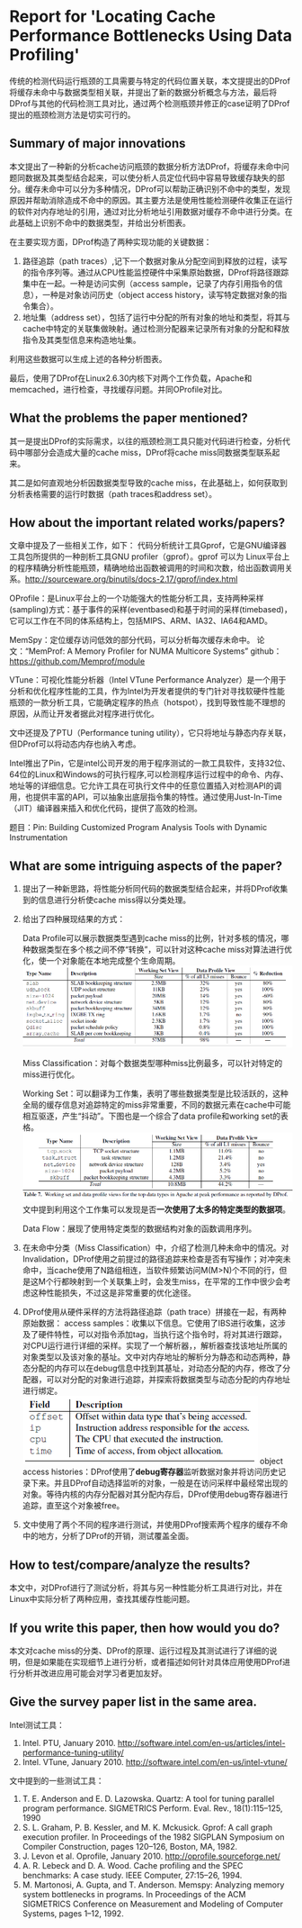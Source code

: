 # Report for 'Locating Cache Performance Bottlenecks Using Data Profiling'
传统的检测代码运行瓶颈的工具需要与特定的代码位置关联，本文提提出的DProf将缓存未命中与数据类型相关联，并提出了新的数据分析概念与方法，最后将DProf与其他的代码检测工具对比，通过两个检测瓶颈并修正的case证明了DProf提出的瓶颈检测方法是切实可行的。

## Summary of major innovations 
本文提出了一种新的分析cache访问瓶颈的数据分析方法DProf，将缓存未命中问题同数据及其类型结合起来，可以使分析人员定位代码中容易导致缓存缺失的部分。缓存未命中可以分为多种情况，DProf可以帮助正确识别不命中的类型，发现原因并帮助消除造成不命中的原因。其主要方法是使用性能检测硬件收集正在运行的软件对内存地址的引用，通过对比分析地址引用数据对缓存不命中进行分类。在此基础上识别不命中的数据类型，并给出分析图表。

在主要实现方面，DProf构造了两种实现功能的关键数据：
1. 路径追踪（path traces）,记下一个数据对象从分配空间到释放的过程，读写的指令序列等。通过从CPU性能监控硬件中采集原始数据，DProf将路径跟踪集中在一起。一种是访问实例（access sample，记录了内存引用指令的信息），一种是对象访问历史（object access history，读写特定数据对象的指令集合）。
2. 地址集（address set），包括了运行中分配的所有对象的地址和类型，将其与cache中特定的关联集做映射。通过检测分配器来记录所有对象的分配和释放指令及其类型信息来构造地址集。

利用这些数据可以生成上述的各种分析图表。

最后，使用了DProf在Linux2.6.30内核下对两个工作负载，Apache和memcached，进行检查，寻找缓存问题。并同OProfile对比。

## What the problems the paper mentioned?
其一是提出DProf的实际需求，以往的瓶颈检测工具只能对代码进行检查，分析代码中哪部分会造成大量的cache miss，DProf将cache miss同数据类型联系起来。

其二是如何直观地分析因数据类型导致的cache miss，在此基础上，如何获取到分析表格需要的运行时数据（path traces和address set）。

## How about the important related works/papers?
文章中提及了一些相关工作，如下：
代码分析统计工具Gprof，它是GNU编译器工具包所提供的一种剖析工具GNU profiler（gprof）。gprof 可以为 Linux平台上的程序精确分析性能瓶颈，精确地给出函数被调用的时间和次数，给出函数调用关系。http://sourceware.org/binutils/docs-2.17/gprof/index.html

OProfile：是Linux平台上的一个功能强大的性能分析工具，支持两种采样(sampling)方式：基于事件的采样(eventbased)和基于时间的采样(timebased)，它可以工作在不同的体系结构上，包括MIPS、ARM、IA32、IA64和AMD。

MemSpy：定位缓存访问低效的部分代码，可以分析每次缓存未命中。
论文：“MemProf: A Memory Proﬁler for NUMA Multicore Systems”
github：https://github.com/Memprof/module

VTune：可视化性能分析器（Intel VTune Performance Analyzer）是一个用于分析和优化程序性能的工具，作为Intel为开发者提供的专门针对寻找软硬件性能瓶颈的一款分析工具，它能确定程序的热点（hotspot），找到导致性能不理想的原因，从而让开发者据此对程序进行优化。

文中还提及了PTU（Performance tuning utility），它只将地址与静态内存关联，但DProf可以将动态内存也纳入考虑。

Intel推出了Pin，它是intel公司开发的用于程序测试的一款工具软件，支持32位、64位的Linux和Windows的可执行程序,可以检测程序运行过程中的命令、内存、地址等的详细信息。它允许工具在可执行文件中的任意位置插入对检测API的调用，也提供丰富的API，可以抽象出底层指令集的特性。通过使用Just-In-Time（JIT）编译器来插入和优化代码，提供了高效的检测。

题目：Pin: Building Customized Program Analysis Tools with Dynamic Instrumentation

## What are some intriguing aspects of the paper?
1. 提出了一种新思路，将性能分析同代码的数据类型结合起来，并将DProf收集到的信息进行分析使cache miss得以分类处理。
2. 给出了四种展现结果的方式：

    Data Profile可以展示数据类型遇到cache miss的比例，针对多核的情况，哪种数据类型在多个核之间不停“转换”，可以针对这种cache miss对算法进行优化，使一个对象能在本地完成整个生命周期。
    ![](./figure/20190421001.jpg)

    Miss Classification：对每个数据类型哪种miss比例最多，可以针对特定的miss进行优化。

    Working Set：可以翻译为工作集，表明了哪些数据类型是比较活跃的，这种全局的缓存信息对追踪特定的miss非常重要，不同的数据元素在cache中可能相互驱逐，产生“抖动”。下图也是一个综合了data profile和working set的表格。
    ![](./figure/20190421002.jpg)
    文中提到利用这个工作集可以发现是否**一次使用了太多的特定类型的数据项**。

    Data Flow：展现了使用特定类型的数据结构对象的函数调用序列。

3. 在未命中分类（Miss Classification）中，介绍了检测几种未命中的情况。对Invalidation，DProf使用之前提过的路径追踪来检查是否有写操作；对冲突未命中，当cache使用了N路组相连，当软件频繁访问M(M>N)个不同的行，但是这M个行都映射到一个关联集上时，会发生miss，在平常的工作中很少会考虑这种性能损失，不过这是非常重要的优化途径。

4. DProf使用从硬件采样的方法将路径追踪（path trace）拼接在一起，有两种原始数据：
    access samples：收集以下信息。它使用了IBS进行收集，这涉及了硬件特性，可以对指令添加tag，当执行这个指令时，将对其进行跟踪，对CPU运行进行详细的采样。实现了一个解析器，，解析器查找该地址所属的对象类型以及该对象的基址。文中对内存地址的解析分为静态和动态两种，静态分配的内存可以在debug信息中找到其基址，对动态分配的内存，修改了分配器，可以对分配的对象进行追踪，并探索将数据类型与动态分配的内存地址进行绑定。
    ![](./figure/20190421003.jpg)
    object access histories：DProf使用了**debug寄存器**监听数据对象并将访问历史记录下来。并且DProf自动选择监听的对象，一般是在访问采样中最经常出现的对象。等待内核的内存分配器对其分配内存后，DProf使用debug寄存器进行追踪，直至这个对象被free。

5. 文中使用了两个不同的程序进行测试，并使用DProf搜索两个程序的缓存不命中的地方，分析了DProf的开销，测试覆盖全面。

## How to test/compare/analyze the results?
本文中，对DProf进行了测试分析，将其与另一种性能分析工具进行对比，并在Linux中实际分析了两种应用，查找其缓存性能问题。

## If you write this paper, then how would you do?
本文对cache miss的分类、DProf的原理、运行过程及其测试进行了详细的说明，但是如果能在实现细节上进行分析，或者描述如何针对具体应用使用DProf进行分析并改进应用可能会对学习者更加友好。

## Give the survey paper list in the same area.
Intel测试工具：
1. Intel. PTU, January 2010. http://software.intel.com/en-us/articles/intel-performance-tuning-utility/
2. Intel. VTune, January 2010. http://software.intel.com/en-us/intel-vtune/

文中提到的一些测试工具：
1. T. E. Anderson and E. D. Lazowska. Quartz: A tool for tuning parallel program performance. SIGMETRICS Perform. Eval. Rev., 18(1):115–125, 1990
2. S. L. Graham, P. B. Kessler, and M. K. Mckusick. Gprof: A call graph execution profiler. In Proceedings of the 1982 SIGPLAN Symposium on Compiler Construction, pages 120–126, Boston, MA, 1982.
3. J. Levon et al. Oprofile, January 2010. http://oprofile.sourceforge.net/
4. A. R. Lebeck and D. A. Wood. Cache profiling and the SPEC benchmarks: A case study. IEEE Computer, 27:15–26, 1994.
5. M. Martonosi, A. Gupta, and T. Anderson. Memspy: Analyzing memory system bottlenecks in programs. In Proceedings
of the ACM SIGMETRICS Conference on Measurement and Modeling of Computer Systems, pages 1–12, 1992.
